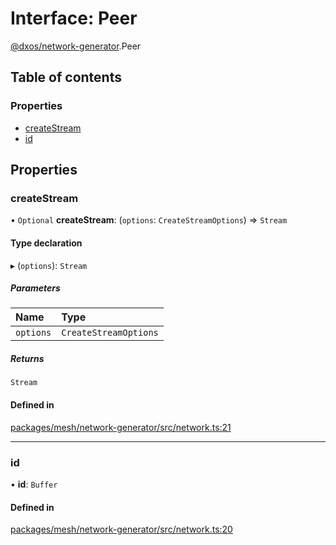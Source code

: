 # Interface: Peer

[@dxos/network-generator](../modules/dxos_network_generator.md).Peer

## Table of contents

### Properties

- [createStream](dxos_network_generator.Peer.md#createstream)
- [id](dxos_network_generator.Peer.md#id)

## Properties

### createStream

• `Optional` **createStream**: (`options`: `CreateStreamOptions`) => `Stream`

#### Type declaration

▸ (`options`): `Stream`

##### Parameters

| Name | Type |
| :------ | :------ |
| `options` | `CreateStreamOptions` |

##### Returns

`Stream`

#### Defined in

[packages/mesh/network-generator/src/network.ts:21](https://github.com/dxos/dxos/blob/e3b936721/packages/mesh/network-generator/src/network.ts#L21)

___

### id

• **id**: `Buffer`

#### Defined in

[packages/mesh/network-generator/src/network.ts:20](https://github.com/dxos/dxos/blob/e3b936721/packages/mesh/network-generator/src/network.ts#L20)
